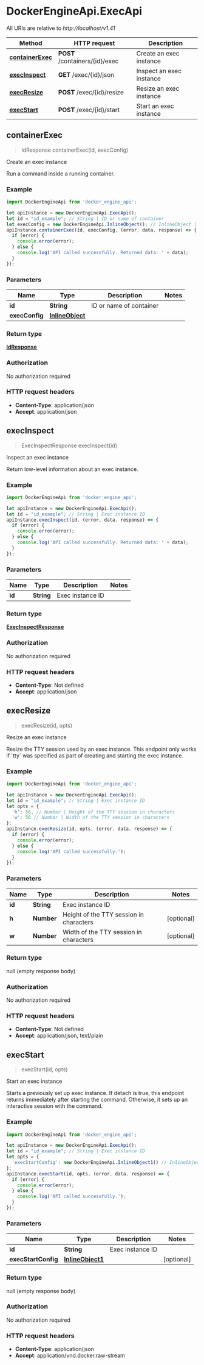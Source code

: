 # DockerEngineApi.ExecApi

All URIs are relative to *http://localhost/v1.41*

Method | HTTP request | Description
------------- | ------------- | -------------
[**containerExec**](ExecApi.md#containerExec) | **POST** /containers/{id}/exec | Create an exec instance
[**execInspect**](ExecApi.md#execInspect) | **GET** /exec/{id}/json | Inspect an exec instance
[**execResize**](ExecApi.md#execResize) | **POST** /exec/{id}/resize | Resize an exec instance
[**execStart**](ExecApi.md#execStart) | **POST** /exec/{id}/start | Start an exec instance



## containerExec

> IdResponse containerExec(id, execConfig)

Create an exec instance

Run a command inside a running container.

### Example

```javascript
import DockerEngineApi from 'docker_engine_api';

let apiInstance = new DockerEngineApi.ExecApi();
let id = "id_example"; // String | ID or name of container
let execConfig = new DockerEngineApi.InlineObject(); // InlineObject | 
apiInstance.containerExec(id, execConfig, (error, data, response) => {
  if (error) {
    console.error(error);
  } else {
    console.log('API called successfully. Returned data: ' + data);
  }
});
```

### Parameters


Name | Type | Description  | Notes
------------- | ------------- | ------------- | -------------
 **id** | **String**| ID or name of container | 
 **execConfig** | [**InlineObject**](InlineObject.md)|  | 

### Return type

[**IdResponse**](IdResponse.md)

### Authorization

No authorization required

### HTTP request headers

- **Content-Type**: application/json
- **Accept**: application/json


## execInspect

> ExecInspectResponse execInspect(id)

Inspect an exec instance

Return low-level information about an exec instance.

### Example

```javascript
import DockerEngineApi from 'docker_engine_api';

let apiInstance = new DockerEngineApi.ExecApi();
let id = "id_example"; // String | Exec instance ID
apiInstance.execInspect(id, (error, data, response) => {
  if (error) {
    console.error(error);
  } else {
    console.log('API called successfully. Returned data: ' + data);
  }
});
```

### Parameters


Name | Type | Description  | Notes
------------- | ------------- | ------------- | -------------
 **id** | **String**| Exec instance ID | 

### Return type

[**ExecInspectResponse**](ExecInspectResponse.md)

### Authorization

No authorization required

### HTTP request headers

- **Content-Type**: Not defined
- **Accept**: application/json


## execResize

> execResize(id, opts)

Resize an exec instance

Resize the TTY session used by an exec instance. This endpoint only works if &#x60;tty&#x60; was specified as part of creating and starting the exec instance. 

### Example

```javascript
import DockerEngineApi from 'docker_engine_api';

let apiInstance = new DockerEngineApi.ExecApi();
let id = "id_example"; // String | Exec instance ID
let opts = {
  'h': 56, // Number | Height of the TTY session in characters
  'w': 56 // Number | Width of the TTY session in characters
};
apiInstance.execResize(id, opts, (error, data, response) => {
  if (error) {
    console.error(error);
  } else {
    console.log('API called successfully.');
  }
});
```

### Parameters


Name | Type | Description  | Notes
------------- | ------------- | ------------- | -------------
 **id** | **String**| Exec instance ID | 
 **h** | **Number**| Height of the TTY session in characters | [optional] 
 **w** | **Number**| Width of the TTY session in characters | [optional] 

### Return type

null (empty response body)

### Authorization

No authorization required

### HTTP request headers

- **Content-Type**: Not defined
- **Accept**: application/json, text/plain


## execStart

> execStart(id, opts)

Start an exec instance

Starts a previously set up exec instance. If detach is true, this endpoint returns immediately after starting the command. Otherwise, it sets up an interactive session with the command. 

### Example

```javascript
import DockerEngineApi from 'docker_engine_api';

let apiInstance = new DockerEngineApi.ExecApi();
let id = "id_example"; // String | Exec instance ID
let opts = {
  'execStartConfig': new DockerEngineApi.InlineObject1() // InlineObject1 | 
};
apiInstance.execStart(id, opts, (error, data, response) => {
  if (error) {
    console.error(error);
  } else {
    console.log('API called successfully.');
  }
});
```

### Parameters


Name | Type | Description  | Notes
------------- | ------------- | ------------- | -------------
 **id** | **String**| Exec instance ID | 
 **execStartConfig** | [**InlineObject1**](InlineObject1.md)|  | [optional] 

### Return type

null (empty response body)

### Authorization

No authorization required

### HTTP request headers

- **Content-Type**: application/json
- **Accept**: application/vnd.docker.raw-stream

